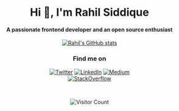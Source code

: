 <h1 align="center">Hi 👋, I'm Rahil Siddique</h1>
<h4 align="center">A passionate frontend developer and an open source enthusiast</h4>

<div align="center">

[![Rahil's GitHub stats](https://github-readme-stats.vercel.app/api?username=Rahilsiddique&theme=radical&show_icons=true)](https://github.com/Rahilsiddique/github-readme-stats)

</div>

<h3 align="center">Find me on</h3>
<p align="center"> <a 
href="" target="_blank"><img alt="Twitter" 
src="https://img.shields.io/badge/twitter-%2312100E.svg?&style=for-the-badge&logo=twitter&logoColor=blue" /></a> <a 
href="https://www.linkedin.com/in/rahilsiddique/" target="_blank"><img alt="LinkedIn" 
src="https://img.shields.io/badge/linkedin-%2312100E.svg?&style=for-the-badge&logo=linkedin&logoColor=blue" /></a> <a 
href="https://medium.com/@siddiquerahil19"_blank"><img alt="Medium" 
src="https://img.shields.io/badge/medium-%2312100E.svg?&style=for-the-badge&logo=medium&logoColor=white" /></a><br><a 
href="https://stackoverflow.com/users/17822183/rahil-siddique?tab=profile" target="_blank"><img alt="StackOverflow" 
src="https://stackoverflow-badge.vercel.app/?userID=17822183" /></a> 
</p>
<br>

<div align="center">

![Visitor Count](https://profile-counter.glitch.me/{Rahilsiddique}/count.svg)

</div>

